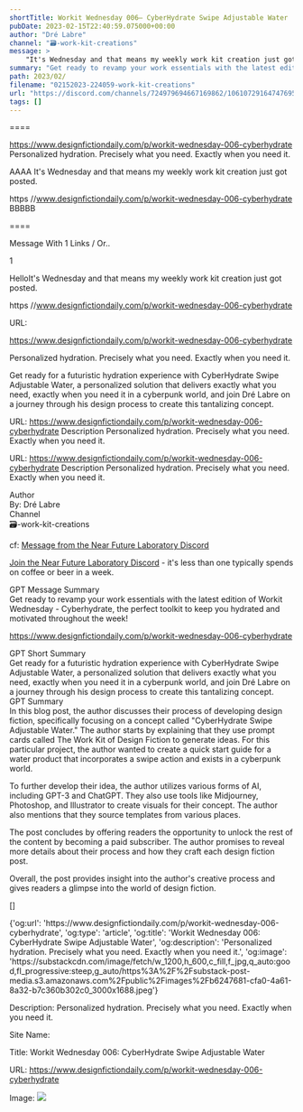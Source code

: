 ```yaml
---
shortTitle: Workit Wednesday 006— CyberHydrate Swipe Adjustable Water
pubDate: 2023-02-15T22:40:59.075000+00:00
author: "Dré Labre"
channel: "🗃-work-kit-creations"
message: >
    "It's Wednesday and that means my weekly work kit creation just got posted.  https //www.designfictiondaily.com/p/workit-wednesday-006-cyberhydrate"
summary: "Get ready to revamp your work essentials with the latest edition of Workit Wednesday - Cyberhydrate, the perfect toolkit to keep you hydrated and motivated throughout the week!"
path: 2023/02/
filename: "02152023-224059-work-kit-creations"
url: "https://discord.com/channels/724979694667169862/1061072916474769580/1075547300220387459"
tags: []
---
```

====

https://www.designfictiondaily.com/p/workit-wednesday-006-cyberhydrate
Personalized hydration. Precisely what you need. Exactly when you need it.
<!-- 

 -->

AAAA It's Wednesday and that means my weekly work kit creation just got posted.

https //www.designfictiondaily.com/p/workit-wednesday-006-cyberhydrate BBBBB

====
<div class="metadata-title-header pt-3 pb-3 pl-2">Message  With 1 Links / Or..</div>    
<div class="human-content-container">  


<p>1</p>
<div style="font-family: var(--font-family-peak);">HelloIt's Wednesday and that means my weekly work kit creation just got posted.

https //www.designfictiondaily.com/p/workit-wednesday-006-cyberhydrate</div>

URL: <p>https://www.designfictiondaily.com/p/workit-wednesday-006-cyberhydrate</p>
<p>Personalized hydration. Precisely what you need. Exactly when you need it.</p>  <!-- Example: Display each item in a paragraph -->
<p>Get ready for a futuristic hydration experience with CyberHydrate Swipe Adjustable Water, a personalized solution that delivers exactly what you need, exactly when you need it in a cyberpunk world, and join Dré Labre on a journey through his design process to create this tantalizing concept.</p>




URL: https://www.designfictiondaily.com/p/workit-wednesday-006-cyberhydrate
Description Personalized hydration. Precisely what you need. Exactly when you need it.

</div>

<div class="bg-blue-300 p-4 rounded-md mb-4">

URL: https://www.designfictiondaily.com/p/workit-wednesday-006-cyberhydrate
Description Personalized hydration. Precisely what you need. Exactly when you need it.

</div>

<div class="metadata-title-header pt-3 pb-3 pl-2">Author</div>    
<div class="bg-gray-200 p-4 rounded-md mb-4">   
By: Dré Labre
</div>

<div class="metadata-title-header pt-3 pb-3 pl-2">Channel</div>    
<div class="bg-gray-200 p-4 rounded-md mb-4">   
🗃-work-kit-creations</span>
</div>

cf: <a href="">Message from the Near Future Laboratory Discord</a>

<a href="">Join the Near Future Laboratory Discord</a> - it's less than one typically spends on coffee or beer in a week. 

<div class="metadata-title-header pt-3 pb-3 pl-2">GPT Message Summary</div>    
<div class="robot-content-container">
Get ready to revamp your work essentials with the latest edition of Workit Wednesday - Cyberhydrate, the perfect toolkit to keep you hydrated and motivated throughout the week!
</div>
</div>


<a href="https://www.designfictiondaily.com/p/workit-wednesday-006-cyberhydrate">https://www.designfictiondaily.com/p/workit-wednesday-006-cyberhydrate</a><br/>

<div class="metadata-title-header pt-3 pb-3 pl-2">GPT Short Summary</div>
<div class="robot-content-container">
Get ready for a futuristic hydration experience with CyberHydrate Swipe Adjustable Water, a personalized solution that delivers exactly what you need, exactly when you need it in a cyberpunk world, and join Dré Labre on a journey through his design process to create this tantalizing concept.
</div>

<div class="metadata-title-header pt-3 pb-3 pl-2">GPT Summary</div>
<div class="robot-content-container">
In this blog post, the author discusses their process of developing design fiction, specifically focusing on a concept called "CyberHydrate Swipe Adjustable Water." The author starts by explaining that they use prompt cards called The Work Kit of Design Fiction to generate ideas. For this particular project, the author wanted to create a quick start guide for a water product that incorporates a swipe action and exists in a cyberpunk world. 

To further develop their idea, the author utilizes various forms of AI, including GPT-3 and ChatGPT. They also use tools like Midjourney, Photoshop, and Illustrator to create visuals for their concept. The author also mentions that they source templates from various places. 

The post concludes by offering readers the opportunity to unlock the rest of the content by becoming a paid subscriber. The author promises to reveal more details about their process and how they craft each design fiction post. 

Overall, the post provides insight into the author's creative process and gives readers a glimpse into the world of design fiction.
</div>

<!-- Summary:  Workit Wednesday 006: CyberHydrate Swipe Adjustable Water . The Work Kit of Design Fiction by my pals at The Near Future Laboratory . The work Kit is a handy set of prompt cards called The Work Kits . I will share my thought process, where I source templates and how I craft each post . -->

[]

<div class="bg-gray-400"> {'og:url': 'https://www.designfictiondaily.com/p/workit-wednesday-006-cyberhydrate', 'og:type': 'article', 'og:title': 'Workit Wednesday 006: CyberHydrate Swipe Adjustable Water', 'og:description': 'Personalized hydration. Precisely what you need. Exactly when you need it.', 'og:image': 'https://substackcdn.com/image/fetch/w_1200,h_600,c_fill,f_jpg,q_auto:good,fl_progressive:steep,g_auto/https%3A%2F%2Fsubstack-post-media.s3.amazonaws.com%2Fpublic%2Fimages%2Fb6247681-cfa0-4a61-8a32-b7c360b302c0_3000x1688.jpeg'} </div>

Description: Personalized hydration. Precisely what you need. Exactly when you need it.

Site Name: 

Title: Workit Wednesday 006: CyberHydrate Swipe Adjustable Water

URL: https://www.designfictiondaily.com/p/workit-wednesday-006-cyberhydrate

Image: <img src="https://substackcdn.com/image/fetch/w_1200,h_600,c_fill,f_jpg,q_auto:good,fl_progressive:steep,g_auto/https%3A%2F%2Fsubstack-post-media.s3.amazonaws.com%2Fpublic%2Fimages%2Fb6247681-cfa0-4a61-8a32-b7c360b302c0_3000x1688.jpeg" width="" height=""/>


